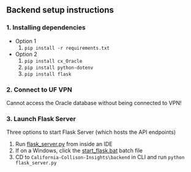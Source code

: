 ## Backend setup instructions

### 1. Installing dependencies
- Option 1
  1. `pip install -r requirements.txt`
- Option 2
  1. `pip install cx_Oracle`
  2. `pip install python-dotenv`
  3. `pip install flask`

### 2. Connect to UF VPN
Cannot access the Oracle database without being connected to VPN!

### 3. Launch Flask Server
Three options to start Flask Server (which hosts the API endpoints)
  1. Run [flask_server.py](flask_server.py) from inside an IDE
  2. If on a Windows, click the [start_flask.bat](start_flask.bat) batch file
  3. CD to `California-Collison-Insights\backend` in CLI and run `python flask_server.py`